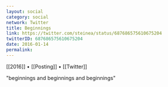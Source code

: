 ```yaml
---
layout: social
category: social
network: Twitter
title: Beginnings
link: https://twitter.com/steinea/status/687686575610675204
twitterID: 687686575610675204
date: 2016-01-14
permalink:
---
```


[[2016]] • [[Posting]] • [[Twitter]]

"beginnings and beginnings and beginnings"
